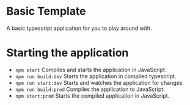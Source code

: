 # Basic Template

A basic typescript application for you to play around with.

# Starting the application

* `npm start` Compiles and starts the application in JavaScript.
* `npm run build:dev` Starts the application in compiled typescript.
* `npm run start:dev` Starts and watches the application for changes.
* `npm run build:prod` Compiles the application to JavaScript.
* `npm start:prod` Starts the compiled application in JavaScript.


